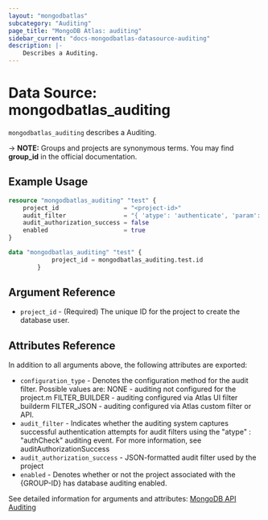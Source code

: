 ```yaml
---
layout: "mongodbatlas"
subcategory: "Auditing"
page_title: "MongoDB Atlas: auditing"
sidebar_current: "docs-mongodbatlas-datasource-auditing"
description: |-
    Describes a Auditing.
---
```


# Data Source: mongodbatlas_auditing

`mongodbatlas_auditing` describes a Auditing.

-> **NOTE:** Groups and projects are synonymous terms. You may find **group_id** in the official documentation.


## Example Usage

```terraform
resource "mongodbatlas_auditing" "test" {
	project_id                  = "<project-id>"
	audit_filter                = "{ 'atype': 'authenticate', 'param': {   'user': 'auditAdmin',   'db': 'admin',   'mechanism': 'SCRAM-SHA-1' }}"
	audit_authorization_success = false
	enabled                     = true
}

data "mongodbatlas_auditing" "test" {
			project_id = mongodbatlas_auditing.test.id
		}
```

## Argument Reference

* `project_id` - (Required) The unique ID for the project to create the database user.

## Attributes Reference

In addition to all arguments above, the following attributes are exported:

* `configuration_type` - Denotes the configuration method for the audit filter. Possible values are: NONE - auditing not configured for the project.m FILTER_BUILDER - auditing configured via Atlas UI filter builderm FILTER_JSON - auditing configured via Atlas custom filter or API.
* `audit_filter` - Indicates whether the auditing system captures successful authentication attempts for audit filters using the "atype" : "authCheck" auditing event. For more information, see auditAuthorizationSuccess
* `audit_authorization_success` - JSON-formatted audit filter used by the project
* `enabled` - Denotes whether or not the project associated with the {GROUP-ID} has database auditing enabled.


See detailed information for arguments and attributes: [MongoDB API Auditing](https://docs.atlas.mongodb.com/reference/api/auditing/)
